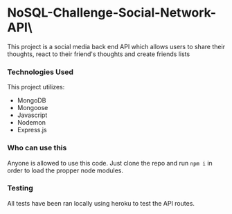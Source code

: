 # NoSQL-Challenge-Social-Network-API\
 
 This project is a social media back end API which allows users to share their thoughts, react to their friend's thoughts and create friends lists

 ### Technologies Used 
This project utilizes:
 - MongoDB
 - Mongoose
 - Javascript
 - Nodemon
 - Express.js

### Who can use this

Anyone is allowed to use this code. Just clone the repo and run `npm i` in order to load the propper node modules. 

### Testing
All tests have been ran locally using heroku to test the API routes. 
